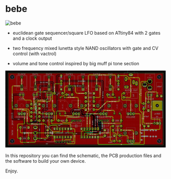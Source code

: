 # bebe

![bebe](Images/bebe.png)


- euclidean gate sequencer/square LFO based on ATtiny84 with 2 gates and a clock output  

- two frequency mixed lunetta style NAND oscillators with gate and CV control (with vactrol)

- volume and tone control inspired by big muff pi tone section


![bebe_pcb](Images/bebe_pcb.png)

In this repository you can find the schematic, the PCB production files and the software to build your own device.

Enjoy.
